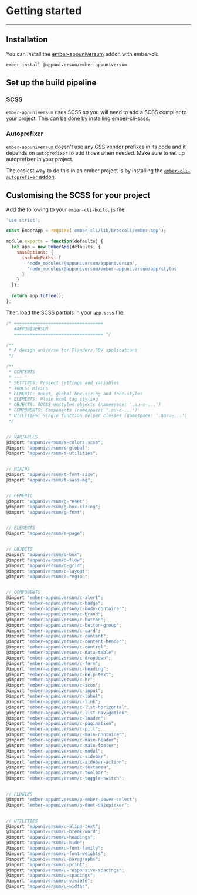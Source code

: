 # Getting started

---

## Installation

You can install the [ember-appuniversum](https://www.npmjs.com/package/@appuniversum/ember-appuniversum) addon with ember-cli:

`ember install @appuniversum/ember-appuniversum`

## Set up the build pipeline

### SCSS

`ember-appuniversum` uses SCSS so you will need to add a SCSS compiler to your project. This can be done by installing [ember-cli-sass](https://www.npmjs.com/package/ember-cli-sass).

### Autoprefixer
`ember-appuniversum` doesn't use any CSS vendor prefixes in its code and it depends on `autoprefixer` to add those when needed. Make sure to set up autoprefixer in your project.

The easiest way to do this in an ember project is by installing the [`ember-cli-autoprefixer` addon](https://github.com/kimroen/ember-cli-autoprefixer).

## Customising the SCSS for your project

Add the following to your `ember-cli-build.js` file:

``` js
'use strict';

const EmberApp = require('ember-cli/lib/broccoli/ember-app');

module.exports = function(defaults) {
  let app = new EmberApp(defaults, {
    sassOptions: {
      includePaths: [
        'node_modules/@appuniversum/appuniversum',
        'node_modules/@appuniversum/ember-appuniversum/app/styles'
      ]
    }
  });

  return app.toTree();
};
```

Then load the SCSS partials in your `app.scss` file:

``` js
/* ==================================
   #APPUNIVERSUM
   ================================== */

/**
 * A design universe for Flanders GOV applications
 */

/**
 * CONTENTS
 * ---
 * SETTINGS: Project settings and variables
 * TOOLS: Mixins
 * GENERIC: Reset, global box-sizing and font-styles
 * ELEMENTS: Plain html tag styling
 * OBJECTS: OOCSS unstyled objects (namespace: '.au-o-...')
 * COMPONENTS: Components (namespace: '.au-c-...')
 * UTILITIES: Single function helper classes (namespace: '.au-u-...')
 */


// VARIABLES
@import "appuniversum/s-colors.scss";
@import "appuniversum/s-global";
@import "appuniversum/s-utilities";


// MIXINS
@import "appuniversum/t-font-size";
@import "appuniversum/t-sass-mq";


// GENERIC
@import "appuniversum/g-reset";
@import "appuniversum/g-box-sizing";
@import "appuniversum/g-font";


// ELEMENTS
@import "appuniversum/e-page";


// OBJECTS
@import "appuniversum/o-box";
@import "appuniversum/o-flow";
@import "appuniversum/o-grid";
@import "appuniversum/o-layout";
@import "appuniversum/o-region";


// COMPONENTS
@import "ember-appuniversum/c-alert";
@import "ember-appuniversum/c-badge";
@import "ember-appuniversum/c-body-container";
@import "ember-appuniversum/c-brand";
@import "ember-appuniversum/c-button";
@import "ember-appuniversum/c-button-group";
@import "ember-appuniversum/c-card";
@import "ember-appuniversum/c-content";
@import "ember-appuniversum/c-content-header";
@import "ember-appuniversum/c-control";
@import "ember-appuniversum/c-data-table";
@import "ember-appuniversum/c-dropdown";
@import "ember-appuniversum/c-form";
@import "ember-appuniversum/c-heading";
@import "ember-appuniversum/c-help-text";
@import "ember-appuniversum/c-hr";
@import "ember-appuniversum/c-icon";
@import "ember-appuniversum/c-input";
@import "ember-appuniversum/c-label";
@import "ember-appuniversum/c-link";
@import "ember-appuniversum/c-list-horizontal";
@import "ember-appuniversum/c-list-navigation";
@import "ember-appuniversum/c-loader";
@import "ember-appuniversum/c-pagination";
@import "ember-appuniversum/c-pill";
@import "ember-appuniversum/c-main-container";
@import "ember-appuniversum/c-main-header";
@import "ember-appuniversum/c-main-footer";
@import "ember-appuniversum/c-modal";
@import "ember-appuniversum/c-sidebar";
@import "ember-appuniversum/c-sidebar-action";
@import "ember-appuniversum/c-textarea";
@import "ember-appuniversum/c-toolbar";
@import "ember-appuniversum/c-toggle-switch";


// PLUGINS
@import "ember-appuniversum/p-ember-power-select";
@import "ember-appuniversum/p-duet-datepicker";


// UTILITIES
@import "appuniversum/u-align-text";
@import "appuniversum/u-break-word";
@import "appuniversum/u-headings";
@import "appuniversum/u-hide";
@import "appuniversum/u-font-family";
@import "appuniversum/u-font-weights";
@import "appuniversum/u-paragraphs";
@import "appuniversum/u-print";
@import "appuniversum/u-responsive-spacings";
@import "appuniversum/u-spacings";
@import "appuniversum/u-visible";
@import "appuniversum/u-widths";

```
